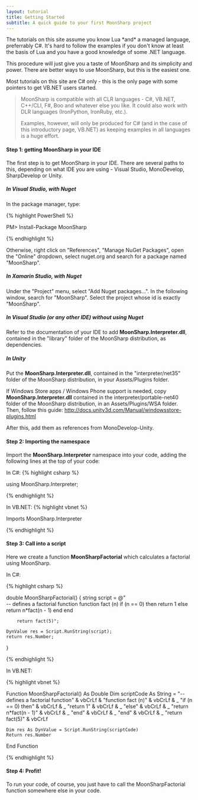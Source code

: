```yaml
---
layout: tutorial
title: Getting Started
subtitle: A quick guide to your first MoonSharp project
---
```


<div class="alert alert-info" role="alert">
The tutorials on this site assume you know Lua *and* a managed language, preferrably C#. It's hard to follow the examples if you don't know at least the basis of Lua
and you have a good knowledge of some .NET language.
</div>

This procedure will just give you a taste of MoonSharp and its simplicity and power.
There are better ways to use MoonSharp, but this is the easiest one.

Most tutorials on this site are C# only - this is the only page with some pointers to get VB.NET users started.

> MoonSharp is compatible with all CLR languages - C#, VB.NET, C++/CLI, F#, Boo and whatever else you like. It could also work with DLR languages (IronPython, IronRuby, etc.).
> 
> Examples, however, will only be produced for C# (and in the case of this introductory page, VB.NET) as keeping examples in all languages is a huge effort.






#### Step 1: getting MoonSharp in your IDE

The first step is to get MoonSharp in your IDE.
There are several paths to this, depending on what IDE you are using - Visual Studio, MonoDevelop, SharpDevelop or Unity.

##### In Visual Studio, with Nuget

In the package manager, type:

{% highlight PowerShell %}

PM> Install-Package MoonSharp 

{% endhighlight %}

Otherwise, right click on "References", "Manage NuGet Packages", open the "Online" dropdown, select nuget.org and search for a 
package named "MoonSharp".


##### In Xamarin Studio, with Nuget

Under the "Project" menu, select "Add Nuget packages...". In the following window, search for "MoonSharp".
Select the project whose id is exactly "MoonSharp".


##### In Visual Studio (or any other IDE) without using Nuget

Refer to the documentation of your IDE to add **MoonSharp.Interpreter.dll**, contained in the "library" folder
of the MoonSharp distribution, as dependencies.


##### In Unity

Put the **MoonSharp.Interpreter.dll**, contained in the "interpreter/net35" folder
of the MoonSharp distribution, in your Assets/Plugins folder.

If Windows Store apps / Windows Phone support is needed, copy **MoonSharp.Interpreter.dll** contained 
in the interpreter/portable-net40 folder of the MoonSharp distribution, in an Assets/Plugins/WSA folder.
Then, follow this guide: http://docs.unity3d.com/Manual/windowsstore-plugins.html

After this, add them as references from MonoDevelop-Unity.



#### Step 2: Importing the namespace
Import the **MoonSharp.Interpreter** namespace into your code, adding the following lines at the top of your code:

In C#:
{% highlight csharp %}
 
using MoonSharp.Interpreter;

{% endhighlight %}


In VB.NET:
{% highlight vbnet %}
 
Imports MoonSharp.Interpreter

{% endhighlight %}

#### Step 3: Call into a script 
Here we create a function **MoonSharpFactorial** which calculates a factorial using MoonSharp.

In C#:

{% highlight csharp %}

double MoonSharpFactorial()
{
	string script = @"    
		-- defines a factorial function
		function fact (n)
			if (n == 0) then
				return 1
			else
				return n*fact(n - 1)
			end
		end

		return fact(5)";

	DynValue res = Script.RunString(script);
	return res.Number;
}

{% endhighlight %}

In VB.NET:

{% highlight vbnet %}

Function MoonSharpFactorial() As Double
	Dim scriptCode As String = "-- defines a factorial function" & vbCrLf &
			"function fact (n)" & vbCrLf & _
				"if (n == 0) then" & vbCrLf & _
					"return 1" & vbCrLf & _
				"else" & vbCrLf & _
					"return n*fact(n - 1)" & vbCrLf & _
				"end" & vbCrLf & _
			"end" & vbCrLf & _
			"return fact(5)" & vbCrLf

	Dim res As DynValue = Script.RunString(scriptCode)
	Return res.Number
End Function

{% endhighlight %}

#### Step 4: Profit!

To run your code, of course, you just have to call the MoonSharpFactorial function 
somewhere else in your code.






        
		
		
		


